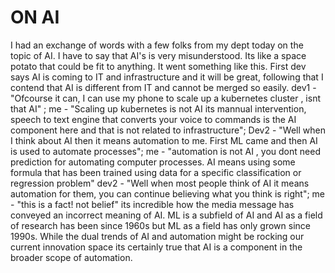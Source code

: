 # ON AI

I had an exchange of words with a few folks from my dept today on the topic of AI. I have to say that AI's is very misunderstood. Its like a space potato that could be fit to anything. It went something like this. First dev says AI is coming to IT and infrastructure and it will be great, following that I contend that AI is different from IT and cannot be merged so easily. dev1 - "Ofcourse it can, I can use my phone to scale up a kubernetes cluster , isnt that AI" ; me - "Scaling up kubernetes is not AI its mannual intervention, speech to text engine that converts your voice to commands is the AI component here and that is not related to infrastructure"; Dev2 - "Well when I think about AI then it means automation to me. First ML came and then AI is used to automate processes"; me - "automation is not AI , you dont need prediction for automating computer processes. AI means using some formula that has been trained using data for a specific classification or regression problem" dev2 - "Well when most people think of AI it means automation for them, you can continue believing what you think is right"; me - "this is a fact! not belief"
its incredible how the media message has conveyed an incorrect meaning of AI. ML is a subfield of AI and AI as a field of research has been since 1960s but ML as a field has only grown since 1990s. While the dual trends of AI and automation might be rocking our current innovation space its certainly true that AI is a component in the broader scope of automation. 
